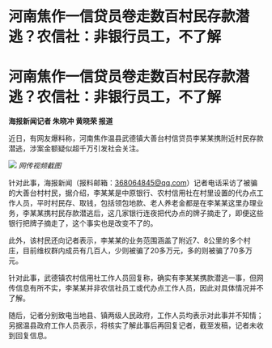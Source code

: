 # 河南焦作一信贷员卷走数百村民存款潜逃？农信社：非银行员工，不了解

# 河南焦作一信贷员卷走数百村民存款潜逃？农信社：非银行员工，不了解

**海报新闻记者 朱晓冲 黄晓荣 报道**

近日，有网友爆料称，河南焦作温县武德镇大善台村信贷员李某某携附近村民存款潜逃，涉案金额疑似超千万引发社会关注。

![](https://inews.gtimg.com/om_bt/Ov8lp49Ya7N0BT3KW7mQGQq7flifhGTjh8dU9zRc2qEvQAA/1000)
_网传视频截图_

针对此事，海报新闻（报料邮箱：368064845@qq.com）记者电话采访了被骗的大善台村村民，据介绍，李某某是中原银行、农村信用社在村里设置的代办点工作人员，平时村民存、取钱，包括领包地款、老人养老金都是在李某某这里办理业务，李某某携村民存款潜逃后，这几家银行连夜把代办点的牌子摘走了，即便这些银行把牌子摘走了，这个事实也是改变不了的。

此外，该村民还向记者表示，李某某的业务范围涵盖了附近7、8公里的多个村庄，目前维权群内成员有几百人，少则被骗了20多万元，多的则被骗了70多万元。

针对此事，武德镇农村信用社工作人员回复称，确实有李某某携款潜逃一事，但网传信息有所不实，李某某并非农信社员工或代办点工作人员，因此对具体情况并不了解。

随后，记者分别致电当地县、镇两级人民政府，工作人员均表示对此事并不知情；另据温县政府工作人员表示，将核实了解此事后再回复记者，截至发稿，记者未收到回复信息。

